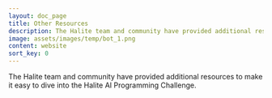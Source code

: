```yaml
---
layout: doc_page
title: Other Resources
description: The Halite team and community have provided additional resources to make it easy to dive into the Halite AI Programming Challenge.
image: assets/images/temp/bot_1.png
content: website
sort_key: 0
---
```


The Halite team and community have provided additional resources to make it easy to dive into the Halite AI Programming Challenge.
